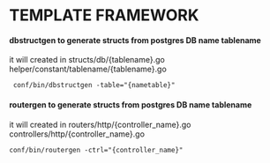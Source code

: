# TEMPLATE FRAMEWORK
#### dbstructgen to generate structs from postgres DB name tablename
it will created  in
structs/db/{tablename}.go
helper/constant/tablename/{tablename}.go

``` conf/bin/dbstructgen -table="{nametable}"```

#### routergen to generate structs from postgres DB name tablename
it will created  in
routers/http/{controller_name}.go
controllers/http/{controller_name}.go

```conf/bin/routergen -ctrl="{controller_name}"```